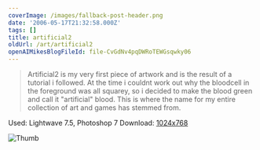 ```yaml
---
coverImage: /images/fallback-post-header.png
date: '2006-05-17T21:32:58.000Z'
tags: []
title: artificial2
oldUrl: /art/artificial2
openAIMikesBlogFileId: file-CvGdNv4pqDWRoTEWGsqwky06
---
```


> Artificial2 is my very first piece of artwork and is the result of a tutorial i followed. At the time i couldnt work out why the bloodcell in the foreground was all squarey, so i decided to make the blood green and call it "artificial" blood. This is where the name for my entire collection of art and games has stemmed from.

Used: Lightwave 7.5, Photoshop 7
Download: [1024x768](https://www.mikecann.blog/Images/Art-Full/artificial2.jpg)

![Thumb](https://www.mikecann.blog/Images/Art-Thumbs/artificial2.gif "Thumb")

